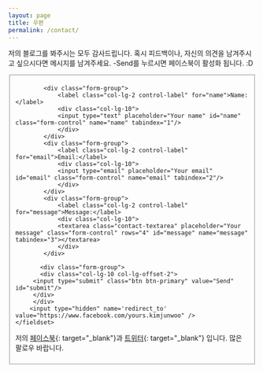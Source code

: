 ```yaml
---
layout: page
title: 우편
permalink: /contact/
---
```


 저의 블로그를 봐주시는 모두 감사드립니다. 혹시 피드백이나, 자신의 의견을 남겨주시고 싶으시다면 메시지를 남겨주세요. -Send를 누르시면 페이스북이 활성화 됩니다. :D


<form id="contact-form" class="form-horizontal" action="https://getsimpleform.com/messages?form_api_token=b6d4be9b039b666b3311e1ddcbfb577c" method="POST" enctype="multipart/form-data">
       <fieldset>
       
            <div class="form-group">
                <label class="col-lg-2 control-label" for="name">Name:</label>
                <div class="col-lg-10">
                <input type="text" placeholder="Your name" id="name" class="form-control" name="name" tabindex="1"/>
                </div>
            </div>
            <div class="form-group">
                <label class="col-lg-2 control-label" for="email">Email:</label>
                <div class="col-lg-10">
                <input type="email" placeholder="Your email" id="email" class="form-control" name="email" tabindex="2"/>
                </div>
            </div>
            <div class="form-group">
                <label class="col-lg-2 control-label" for="message">Message:</label>
                <div class="col-lg-10">
                <textarea class="contact-textarea" placeholder="Your message" class="form-control" rows="4" id="message" name="message" tabindex="3"></textarea>
                </div>
            </div>
            
           <div class="form-group"> 
           <div class="col-lg-10 col-lg-offset-2">  
         <input type="submit" class="btn btn-primary" value="Send" id="submit"/>
         </div>
         </div>
        <input type="hidden" name='redirect_to' value="https://www.facebook.com/yours.kimjunwoo" />
    </fieldset>  
</form>


저의 [페이스북](https://www.facebook.com/yours.kimjunwoo){: target="_blank"}과 [트위터](https://twitter.com/JsRod_hton){: target="_blank"} 입니다. 많은 팔로우 바랍니다.

<div id="fb-root"></div> <script>(function(d, s, id) { var js, fjs = d.getElementsByTagName(s)[0]; if (d.getElementById(id)) return; js = d.createElement(s); js.id = id; js.src = "//connect.facebook.net/en_US/sdk.js#xfbml=1&version=v2.8&appId=1409800599270506"; fjs.parentNode.insertBefore(js, fjs); }(document, 'script', 'facebook-jssdk'));</script>
